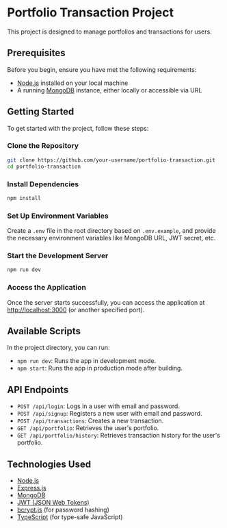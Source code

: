 # Portfolio Transaction Project

This project is designed to manage portfolios and transactions for users.

## Prerequisites

Before you begin, ensure you have met the following requirements:

- [Node.js](https://nodejs.org/) installed on your local machine
- A running [MongoDB](https://www.mongodb.com/) instance, either locally or accessible via URL

## Getting Started

To get started with the project, follow these steps:

### Clone the Repository

```bash
git clone https://github.com/your-username/portfolio-transaction.git
cd portfolio-transaction
```

### Install Dependencies

```bash
npm install
```

### Set Up Environment Variables

Create a `.env` file in the root directory based on `.env.example`, and provide the necessary environment variables like MongoDB URL, JWT secret, etc.

### Start the Development Server

```bash
npm run dev
```

### Access the Application

Once the server starts successfully, you can access the application at [http://localhost:3000](http://localhost:3000) (or another specified port).

## Available Scripts

In the project directory, you can run:

- `npm run dev`: Runs the app in development mode.
- `npm start`: Runs the app in production mode after building.

## API Endpoints

- `POST /api/login`: Logs in a user with email and password.
- `POST /api/signup`: Registers a new user with email and password.
- `POST /api/transactions`: Creates a new transaction.
- `GET /api/portfolio`: Retrieves the user's portfolio.
- `GET /api/portfolio/history`: Retrieves transaction history for the user's portfolio.

## Technologies Used

- [Node.js](https://nodejs.org/)
- [Express.js](https://expressjs.com/)
- [MongoDB](https://www.mongodb.com/)
- [JWT (JSON Web Tokens)](https://jwt.io/)
- [bcrypt.js](https://www.npmjs.com/package/bcryptjs) (for password hashing)
- [TypeScript](https://www.typescriptlang.org/) (for type-safe JavaScript)
```

